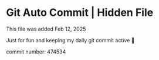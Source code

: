 # Git Auto Commit | Hidden File

This file was added Feb 12, 2025

Just for fun and keeping my daily git commit active 🤪

commit number: 474534
